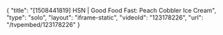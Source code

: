 {
    "title": "[1508441819] HSN | Good Food Fast: Peach Cobbler Ice Cream",
    "type": "solo",
    "layout": "iframe-static",
    "videoId": "123178226",
    "url": "\/tvpembed\/123178226"
}